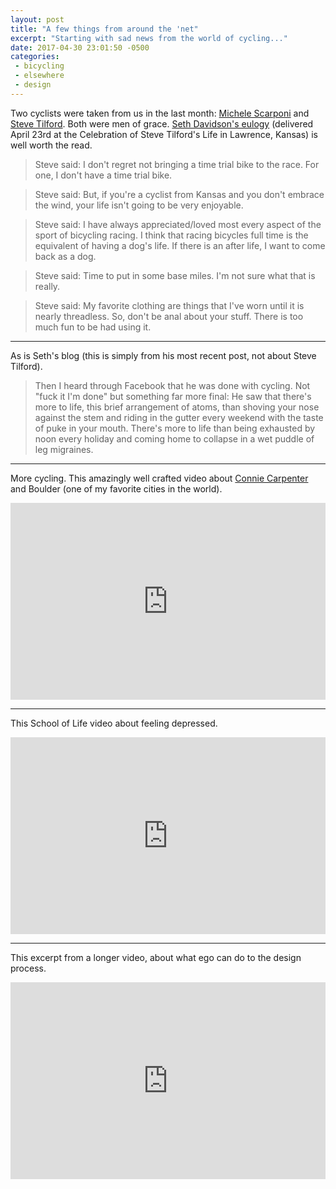 ```yaml
---
layout: post
title: "A few things from around the 'net"
excerpt: "Starting with sad news from the world of cycling..."
date: 2017-04-30 23:01:50 -0500
categories: 
 - bicycling
 - elsewhere
 - design
---
```


Two cyclists were taken from us in the last month: [Michele Scarponi](https://en.wikipedia.org/wiki/Michele_Scarponi) and [Steve Tilford](http://stevetilford.com). Both were men of grace. [Seth Davidson's eulogy](https://web.archive.org/web/20170502104314/http://stevetilford.com/2017/04/26/steve-tilford-eulogy/) (delivered April 23rd at the Celebration of Steve Tilford's Life in Lawrence, Kansas) is well worth the read.

> Steve said: I don't regret not bringing a time trial bike to the race. For one, I don't have a time trial bike.

> Steve said: But, if you're a cyclist from Kansas and you don't embrace the wind, your life isn't going to be very enjoyable.

> Steve said:  I have always appreciated/loved most every aspect of the sport of bicycling racing. I think that racing bicycles full time is the equivalent of having a dog's life. If there is an after life, I want to come back as a dog.

> Steve said: Time to put in some base miles. I'm not sure what that is really.

> Steve said: My favorite clothing are things that I've worn until it is nearly threadless.  So, don't be anal about your stuff.  There is too much fun to be had using it.

---

As is <a class="dead">Seth's blog</a> (this is simply from his most recent post, not about Steve Tilford).

> Then I heard through Facebook that he was done with cycling. Not "fuck it I'm done" but something far more final: He saw that there's more to life, this brief arrangement of atoms, than shoving your nose against the stem and riding in the gutter every weekend with the taste of puke in your mouth. There's more to life than being exhausted by noon every holiday and coming home to collapse in a wet puddle of leg migraines.

---

More cycling. This amazingly well crafted video about [Connie Carpenter](https://en.wikipedia.org/wiki/Connie_Carpenter-Phinney) and Boulder (one of my favorite cities in the world).

<iframe width="100%" height="315" src="https://www.youtube.com/embed/v0ljDEX6gFI" frameborder="0" allowfullscreen></iframe>

---

This School of Life video about feeling depressed.

<iframe width="100%" height="315" src="https://www.youtube.com/embed/UoLWYhwROBI" frameborder="0" allowfullscreen></iframe>

---

This excerpt from a longer video, about what ego can do to the design process.

<iframe width="100%" height="315" src="https://www.youtube.com/embed/7QwEdU1xGgs" frameborder="0" allowfullscreen></iframe>

> 
